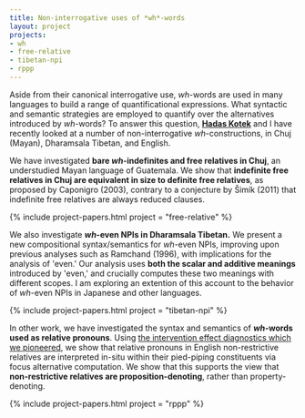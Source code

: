```yaml
---
title: Non-interrogative uses of *wh*-words
layout: project
projects:
- wh
- free-relative
- tibetan-npi
- rppp
---
```


Aside from their canonical interrogative use, *wh*-words are used in many languages to build a range of quantificational expressions. What syntactic and semantic strategies are employed to quantify over the alternatives introduced by *wh*-words? To answer this question, [**Hadas Kotek**](http://hkotek.com) and I have recently looked at a number of non-interrogative *wh*-constructions, in Chuj (Mayan), Dharamsala Tibetan, and English.

We have investigated **bare *wh*-indefinites and free relatives in Chuj**, an understudied Mayan language of Guatemala. We show that **indefinite free relatives in Chuj are equivalent in size to definite free relatives**, as proposed by Caponigro (2003), contrary to a conjecture by Šimík (2011) that indefinite free relatives are always reduced clauses.

{% include project-papers.html project = "free-relative" %}

We also investigate ***wh*-even NPIs in Dharamsala Tibetan.** We present a new compositional syntax/semantics for *wh*-even NPIs, improving upon previous analyses such as Ramchand (1996), with implications for the analysis of 'even.' Our analysis uses **both the scalar and additive meanings** introduced by 'even,' and crucially computes these two meanings with different scopes. I am exploring an extention of this account to the behavior of *wh*-even NPIs in Japanese and other languages.

{% include project-papers.html project = "tibetan-npi" %}

In other work, we have investigated the syntax and semantics of ***wh*-words used as relative pronouns**. Using [the intervention effect diagnostics which we pioneered](/projects/piedpiping), we show that relative pronouns in English non-restrictive relatives are interpreted in-situ within their pied-piping constituents via focus alternative computation. We show that this supports the view that **non-restrictive relatives are proposition-denoting**, rather than property-denoting.

{% include project-papers.html project = "rppp" %}
